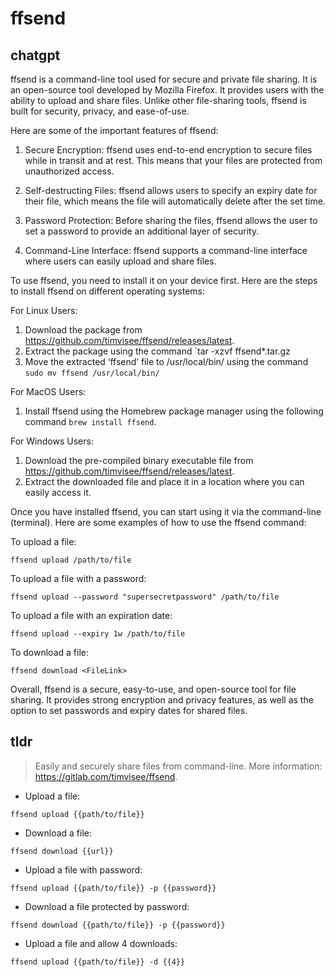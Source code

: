 # ffsend 
## chatgpt 
ffsend is a command-line tool used for secure and private file sharing. It is an open-source tool developed by Mozilla Firefox. It provides users with the ability to upload and share files. Unlike other file-sharing tools, ffsend is built for security, privacy, and ease-of-use. 

Here are some of the important features of ffsend:

1. Secure Encryption: ffsend uses end-to-end encryption to secure files while in transit and at rest. This means that your files are protected from unauthorized access.

2. Self-destructing Files: ffsend allows users to specify an expiry date for their file, which means the file will automatically delete after the set time.

3. Password Protection: Before sharing the files, ffsend allows the user to set a password to provide an additional layer of security.

4. Command-Line Interface: ffsend supports a command-line interface where users can easily upload and share files.

To use ffsend, you need to install it on your device first. Here are the steps to install ffsend on different operating systems:

For Linux Users: 
1. Download the package from https://github.com/timvisee/ffsend/releases/latest. 
2. Extract the package using the command `tar -xzvf ffsend*.tar.gz
3. Move the extracted ‘ffsend’ file to /usr/local/bin/ using the command `sudo mv ffsend /usr/local/bin/`

For MacOS Users: 
1. Install ffsend using the Homebrew package manager using the following command `brew install ffsend`.

For Windows Users: 
1. Download the pre-compiled binary executable file from https://github.com/timvisee/ffsend/releases/latest.
2. Extract the downloaded file and place it in a location where you can easily access it.

Once you have installed ffsend, you can start using it via the command-line (terminal). Here are some examples of how to use the ffsend command:

To upload a file:

`ffsend upload /path/to/file`

To upload a file with a password:

`ffsend upload --password "supersecretpassword" /path/to/file`

To upload a file with an expiration date:

`ffsend upload --expiry 1w /path/to/file`

To download a file:

`ffsend download <FileLink>`

Overall, ffsend is a secure, easy-to-use, and open-source tool for file sharing. It provides strong encryption and privacy features, as well as the option to set passwords and expiry dates for shared files. 

## tldr 
 
> Easily and securely share files from command-line.
> More information: <https://gitlab.com/timvisee/ffsend>.

- Upload a file:

`ffsend upload {{path/to/file}}`

- Download a file:

`ffsend download {{url}}`

- Upload a file with password:

`ffsend upload {{path/to/file}} -p {{password}}`

- Download a file protected by password:

`ffsend download {{path/to/file}} -p {{password}}`

- Upload a file and allow 4 downloads:

`ffsend upload {{path/to/file}} -d {{4}}`

